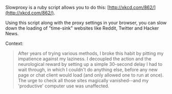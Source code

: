 Slowproxy is a ruby script allows you to do this: [http://xkcd.com/862/](http://xkcd.com/862/).

Using this script along with the proxy settings in your browser, you can
slow down the loading of "time-sink" websites like Reddit, Twitter and Hacker News.


Context: 

> After years of trying various methods, I broke this habit by pitting my impatience against my laziness. I decoupled the action and the neurological reward by setting up a simple 30-second delay I had to wait through, in which I couldn't do anything else, before any new page or chat client would load (and only allowed one to run at once). The urge to check all those sites magically vanished--and my 'productive' computer use was unaffected.


